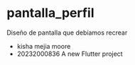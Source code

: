 # pantalla_perfil
Diseño de pantalla que debíamos recrear
- kisha mejia moore 
- 20232000836
A new Flutter project
